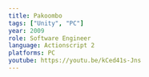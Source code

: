 ```yaml
---
title: Pakoombo
tags: ["Unity", "PC"]
year: 2009
role: Software Engineer
language: Actionscript 2
platforms: PC
youtube: https://youtu.be/kCed41s-Jns
---
```

